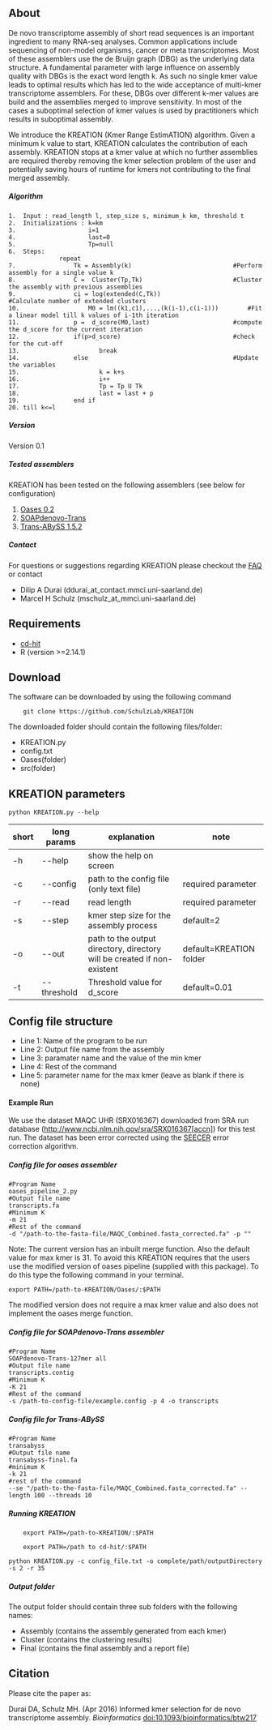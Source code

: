 ## About
De novo transcriptome assembly of short read sequences is an important ingredient to many RNA-seq analyses. Common applications include sequencing of non-model organisms, cancer or meta transcriptomes. Most of these assemblers use the de Bruijn graph (DBG) as the underlying data structure. A fundamental parameter with large influence on assembly quality with DBGs is the exact word length k. As such no single kmer value leads to optimal results which has led to the wide acceptance of multi-kmer transcriptome assemblers. For these, DBGs over different k-mer values are build and the assemblies merged to improve sensitivity. In most of the cases a suboptimal selection of kmer values is used by practitioners which results in suboptimal assembly.

We introduce the KREATION (Kmer Range EstimATION) algorithm. Given a minimum k value to start, KREATION calculates the contribution of each assembly. KREATION stops at a kmer value at which no further assemblies are required thereby removing the kmer selection problem of the user and potentially saving hours of runtime for kmers not contributing to the final merged assembly.

##### Algorithm
```
1.	Input : read_length l, step_size s, minimum_k km, threshold t
2. 	Initializations : k=km
3.	                  i=1
4.	                  last=0
5.	                  Tp=null
6.	Steps:
              repeat
7. 		          Tk = Assembly(k)                            #Perform assembly for a single value k
8. 		          C =  Cluster(Tp,Tk)                         #Cluster the assembly with previous assemblies
9. 		          ci = log(extended(C,Tk))                    #Calculate number of extended clusters
10. 		          M0 = lm((k1,c1),...,(k(i-1),c(i-1)))        #Fit a linear model till k values of i-1th iteration 
11.		          p =  d_score(M0,last)                       #compute the d_score for the current iteration
12.		          if(p>d_score)                               #check for the cut-off
13.			             break
14.		          else                                        #Update the variables
15.			             k = k+s
16.			             i++
17.			             Tp = Tp U Tk
18.			             last = last + p
19.		          end if
20.	till k<=l 
```

##### Version
Version 0.1

##### Tested assemblers
KREATION has been tested on the following assemblers (see below for configuration)

1. [Oases 0.2](http://www.ebi.ac.uk/~zerbino/oases/)
2. [SOAPdenovo-Trans](http://soap.genomics.org.cn/SOAPdenovo-Trans.html)
3. [Trans-ABySS 1.5.2](http://www.bcgsc.ca/platform/bioinfo/software/trans-abyss)

##### Contact
For questions or suggestions regarding KREATION please checkout the [FAQ](https://github.com/SchulzLab/KREATION/blob/master/FAQ.md) or contact

* Dilip A Durai (ddurai_at_contact.mmci.uni-saarland.de)
* Marcel H Schulz (mschulz_at_mmci.uni-saarland.de)

## Requirements
* [cd-hit](http://weizhongli-lab.org/cd-hit/)
* R (version >=2.14.1)

## Download
The software can be downloaded by using the following command
```
	git clone https://github.com/SchulzLab/KREATION
```

The downloaded folder should contain the following files/folder:
*	KREATION.py
*	config.txt
*	Oases(folder)
*	src(folder)

## KREATION parameters

`python KREATION.py --help`

short | long params | explanation | note
-----------|------------|--------|---------
-h | --help | show the help on screen |
-c | --config | path to the config file (only text file) | required parameter
-r | --read | read length | required parameter
-s | --step |  kmer step size for the assembly process | default=2
-o | --out  | path to the output directory, directory will be created if non-existent | default=KREATION folder 
-t | --threshold | Threshold value for d_score | default=0.01

## Config file structure
* Line 1: Name of the program to be run
* Line 2: Output file name from the assembly
* Line 3: paramater name and the value of the min kmer
* Line 4: Rest of the command 
* Line 5: parameter name for the max kmer (leave as blank if there is none)

#### Example Run

We use the dataset MAQC UHR (SRX016367) downloaded from SRA run database (http://www.ncbi.nlm.nih.gov/sra/SRX016367[accn]) for this test run. The dataset has been error corrected using the [SEECER](http://sb.cs.cmu.edu/seecer/) error correction algorithm.

##### Config file for oases assembler
```
#Program Name
oases_pipeline_2.py
#Output file name
transcripts.fa
#Minimum K
-m 21
#Rest of the command
-d "/path-to-the-fasta-file/MAQC_Combined.fasta_corrected.fa" -p ""
```   
Note: The current version has an inbuilt merge function. Also the default value for max kmer is 31. To avoid this KREATION requires that the users use the modified version of oases pipeline (supplied with this package). To do this type the following command in your terminal.
```
export PATH=/path-to-KREATION/Oases/:$PATH
```
The modified version does not require a max kmer value and also does not implement the oases merge function. 

##### Config file for SOAPdenovo-Trans assembler

```
#Program Name
SOAPdenovo-Trans-127mer all
#Output file name
transcripts.contig
#Minimum K
-K 21
#Rest of the command
-s /path-to-config-file/example.config -p 4 -o transcripts
```

##### Config file for Trans-ABySS
```
#Program Name
transabyss
#Output file name
transabyss-final.fa
#minimum K
-k 21
#rest of the command
--se "/path-to-the-fasta-file/MAQC_Combined.fasta_corrected.fa" --length 100 --threads 10
```

##### Running KREATION
```
 	export PATH=/path-to-KREATION/:$PATH
```

```
	export PATH=/path to cd-hit/:$PATH
```

`python KREATION.py -c config_file.txt -o complete/path/outputDirectory -s 2 -r 35`

##### Output folder

The output folder should contain three sub folders with the following names:

* Assembly (contains the assembly generated from each kmer)
* Cluster (contains the clustering results)
* Final (contains the final assembly and a report file) 

## Citation
Please cite the paper as:

Durai DA, Schulz MH. (Apr 2016) Informed kmer selection for de novo transcriptome assembly. *Bioinformatics*  [doi:10.1093/bioinformatics/btw217](http://bioinformatics.oxfordjournals.org/content/early/2016/04/27/bioinformatics.btw217.short?rss=1)
